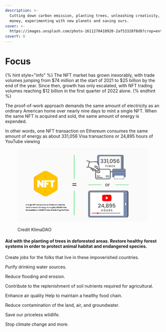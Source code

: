```yaml
---
description: >-
  Cutting down carbon emission, planting trees, unleashing creativity, making
  money, experimenting with new planets and saving ours.
cover: >-
  https://images.unsplash.com/photo-1611270418920-2af53328f8d8?crop=entropy&cs=tinysrgb&fm=jpg&ixid=MnwxOTcwMjR8MHwxfHNlYXJjaHw1fHxDYXJib24lMjBlbWlzc2lvbnxlbnwwfHx8fDE2NzMwOTQyNDk&ixlib=rb-4.0.3&q=80
coverY: 0
---
```


# Focus



{% hint style="info" %}
The NFT market has grown inexorably, with trade volumes jumping from $74 million at the start of 2021 to $25 billion by the end of the year. Since then, growth has only escalated, with NFT trading volumes reaching $12 billion in the first quarter of 2022 alone.
{% endhint %}

The proof-of-work approach demands the same amount of electricity as an ordinary American home over nearly nine days to mint a single NFT. When the same NFT is acquired and sold, the same amount of energy is expended.&#x20;

In other words, one NFT transaction on Ethereum consumes the same amount of energy as about 331,056 Visa transactions or 24,895 hours of YouTube viewing

<figure><img src="../../.gitbook/assets/8D15C493-88D6-49CD-B23E-A07EA6DA304C (1).png" alt=""><figcaption><p>Credit KlimaDAO</p></figcaption></figure>

#### Aid with the planting of trees in deforested areas. Restore healthy forest systems in order to protect animal habitat and endangered species.&#x20;

Create jobs for the folks that live in these impoverished countries.&#x20;

Purify drinking water sources.

Reduce flooding and erosion.&#x20;

Contribute to the replenishment of soil nutrients required for agricultural.

Enhance air quality Help to maintain a healthy food chain.

Reduce contamination of the land, air, and groundwater.

Save our priceless wildlife.&#x20;

Stop climate change and more.&#x20;



<figure><img src="https://images.unsplash.com/photo-1421789665209-c9b2a435e3dc?crop=entropy&#x26;cs=tinysrgb&#x26;fm=jpg&#x26;ixid=MnwxOTcwMjR8MHwxfHNlYXJjaHw0fHxQbGFudCUyMHRyZWVzfGVufDB8fHx8MTY3MzA1OTMxMg&#x26;ixlib=rb-4.0.3&#x26;q=80" alt=""><figcaption></figcaption></figure>
